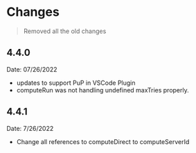# Changes

> Removed all the old changes

## 4.4.0

Date: 07/26/2022

- updates to support PuP in VSCode Plugin
- computeRun was not handling undefined maxTries properly.

## 4.4.1

Date: 7/26/2022

- Change all references to computeDirect to computeServerId
